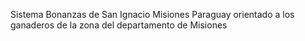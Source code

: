 Sistema Bonanzas de San Ignacio Misiones Paraguay orientado a los ganaderos de la zona del departamento de Misiones
